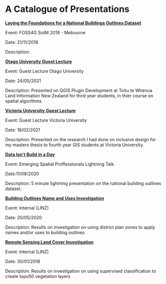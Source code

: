 # A Catalogue of Presentations

[**Laying the Foundations for a National Buildings Outlines Dataset**](https://github.com/meganellendavidson/Presentations/blob/main/FOSS4G_building_outlines_pres.pdf)

Event: FOSS4G SotM 2018 - Mebourne

Date: 21/11/2018

Description:


[**Otago University Guest Lecture**](https://github.com/meganellendavidson/Presentations/blob/main/2021%20Otago%20University%20Presentation.pdf)

Event: Guest Lecture Otago University

Date: 24/05/2021

Description: Presented on QGIS Plugin Development at Toitu te Whenua Land Information New Zealand for third year students, in thier course on spatial algorithms.


[**Victoria University Guest Lecture**](https://github.com/meganellendavidson/Presentations/blob/main/2021%20Victoria%20University.pdf)

Event: Guest Lecture Victoria University

Date: 18/02/2021

Description: Presented on the research I had done on inclusive design for my masters thesis to fourth year GIS students at Victoria University.

[**Data Isn't Build in a Day**](https://github.com/meganellendavidson/Presentations/blob/main/ESP%20Presentation.pdf)

Event: Emerging Spatial Proffessionals Lightning Talk

Date:11/09/2020

Description: 5 minute lightning presentation on the national building outlines dataset.

[**Building Outlines Name and Uses Investigation**](https://github.com/meganellendavidson/Presentations/blob/main/District%20Plan%20Zone%20Comparison.pdf)

Event: Internal (LINZ)

Date: 20/05/2020

Description: Results on investigation on using district plan zones to apply names and/or uses to building outlines

[**Remote Sensing Land Cover Investigation**](https://github.com/meganellendavidson/Presentations/blob/main/Remote%20Sensing%20of%20Vegetation.pdf)

Event: Internal (LINZ)

Date: 30/01/2018

Description: Results on investigation on using supervised classification to create topo50 vegetation layers
